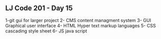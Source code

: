 ## LJ Code 201 - Day 15
1-git gui for larger project
2- CMS content managment system
3- GUI Graphical user interface
4- HTML Hyper text markup languages
5- CSS cascading style sheet
6- JS java script
